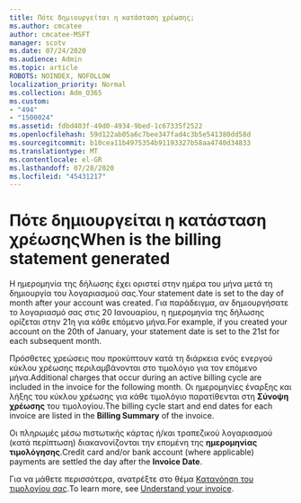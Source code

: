 ```yaml
---
title: Πότε δημιουργείται η κατάσταση χρέωσης;
ms.author: cmcatee
author: cmcatee-MSFT
manager: scotv
ms.date: 07/24/2020
ms.audience: Admin
ms.topic: article
ROBOTS: NOINDEX, NOFOLLOW
localization_priority: Normal
ms.collection: Adm_O365
ms.custom:
- "494"
- "1500024"
ms.assetid: fdbd403f-49d0-4934-9bed-1c67335f2522
ms.openlocfilehash: 59d122ab05a6c7bee347fad4c3b5e541380dd58d
ms.sourcegitcommit: b10cea11b4975354b91193327b58aa4740d34833
ms.translationtype: MT
ms.contentlocale: el-GR
ms.lasthandoff: 07/28/2020
ms.locfileid: "45431217"
---
```

# <a name="when-is-the-billing-statement-generated"></a><span data-ttu-id="8fc48-102">Πότε δημιουργείται η κατάσταση χρέωσης</span><span class="sxs-lookup"><span data-stu-id="8fc48-102">When is the billing statement generated</span></span>

<span data-ttu-id="8fc48-103">Η ημερομηνία της δήλωσης έχει οριστεί στην ημέρα του μήνα μετά τη δημιουργία του λογαριασμού σας.</span><span class="sxs-lookup"><span data-stu-id="8fc48-103">Your statement date is set to the day of month after your account was created.</span></span> <span data-ttu-id="8fc48-104">Για παράδειγμα, αν δημιουργήσατε το λογαριασμό σας στις 20 Ιανουαρίου, η ημερομηνία της δήλωσης ορίζεται στην 21η για κάθε επόμενο μήνα.</span><span class="sxs-lookup"><span data-stu-id="8fc48-104">For example, if you created your account on the 20th of January, your statement date is set to the 21st for each subsequent month.</span></span>

<span data-ttu-id="8fc48-105">Πρόσθετες χρεώσεις που προκύπτουν κατά τη διάρκεια ενός ενεργού κύκλου χρέωσης περιλαμβάνονται στο τιμολόγιο για τον επόμενο μήνα.</span><span class="sxs-lookup"><span data-stu-id="8fc48-105">Additional charges that occur during an active billing cycle are included in the invoice for the following month.</span></span> <span data-ttu-id="8fc48-106">Οι ημερομηνίες έναρξης και λήξης του κύκλου χρέωσης για κάθε τιμολόγιο παρατίθενται στη **Σύνοψη χρέωσης** του τιμολογίου.</span><span class="sxs-lookup"><span data-stu-id="8fc48-106">The billing cycle start and end dates for each invoice are listed in the **Billing Summary** of the invoice.</span></span>

<span data-ttu-id="8fc48-107">Οι πληρωμές μέσω πιστωτικής κάρτας ή/και τραπεζικού λογαριασμού (κατά περίπτωση) διακανονίζονται την επομένη της **ημερομηνίας τιμολόγησης**.</span><span class="sxs-lookup"><span data-stu-id="8fc48-107">Credit card and/or bank account (where applicable) payments are settled the day after the **Invoice Date**.</span></span>
  
<span data-ttu-id="8fc48-108">Για να μάθετε περισσότερα, ανατρέξτε στο θέμα [Κατανόηση του τιμολογίου σας](https://docs.microsoft.com/microsoft-365/commerce/billing-and-payments/understand-your-invoice2).</span><span class="sxs-lookup"><span data-stu-id="8fc48-108">To learn more, see [Understand your invoice](https://docs.microsoft.com/microsoft-365/commerce/billing-and-payments/understand-your-invoice2).</span></span>